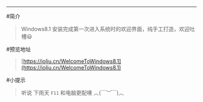 
-----------------------------------------
#简介
> Windows8.1 安装完成第一次进入系统时的欢迎界面，纯手工打造，欢迎吐槽:smiley:

#预览地址
> [https://ioliu.cn/WelcomeToWindows8.1](https://ioliu.cn/WelcomeToWindows8.1)  


#小提示
> 听说 下雨天 `F11` 和电脑更配噢 ︿(￣︶￣)︿ 

